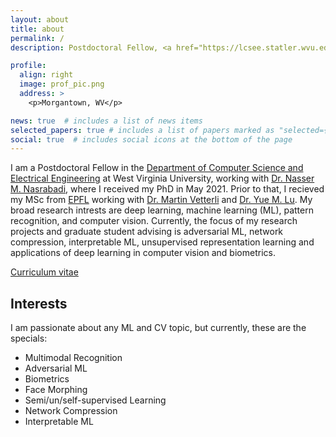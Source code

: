 ```yaml
---
layout: about
title: about
permalink: /
description: Postdoctoral Fellow, <a href="https://lcsee.statler.wvu.edu/">West Virginia University</a>.

profile:
  align: right
  image: prof_pic.png
  address: >
    <p>Morgantown, WV</p>

news: true  # includes a list of news items
selected_papers: true # includes a list of papers marked as "selected={true}"
social: true  # includes social icons at the bottom of the page
---
```


I am a Postdoctoral Fellow in the [Department of Computer Science and Electrical Engineering](https://lcsee.statler.wvu.edu/) at West Virginia University, working with [Dr. Nasser M. Nasrabadi](https://nassernasrabadi.faculty.wvu.edu/), where I received my PhD in May 2021. Prior to that, I recieved my MSc from [EPFL](https://www.epfl.ch/en/) working with [Dr. Martin Vetterli](https://www.epfl.ch/labs/lcav/people/martin-vetterli/) and [Dr. Yue M. Lu](https://lu.seas.harvard.edu/). My broad research intrests are deep learning, machine learning (ML), pattern recognition, and computer vision. Currently, the focus of my research projects and graduate student advising is adversarial ML, network compression, interpretable ML, unsupervised representation learning and applications of deep learning in computer vision and biometrics.

[Curriculum vitae](assets/Sobhan_CV.pdf)

Interests
----

I am passionate about any ML and CV topic, but currently, these are the specials:

- Multimodal Recognition
- Adversarial ML
- Biometrics
- Face Morphing
- Semi/un/self-supervised Learning
- Network Compression
- Interpretable ML

